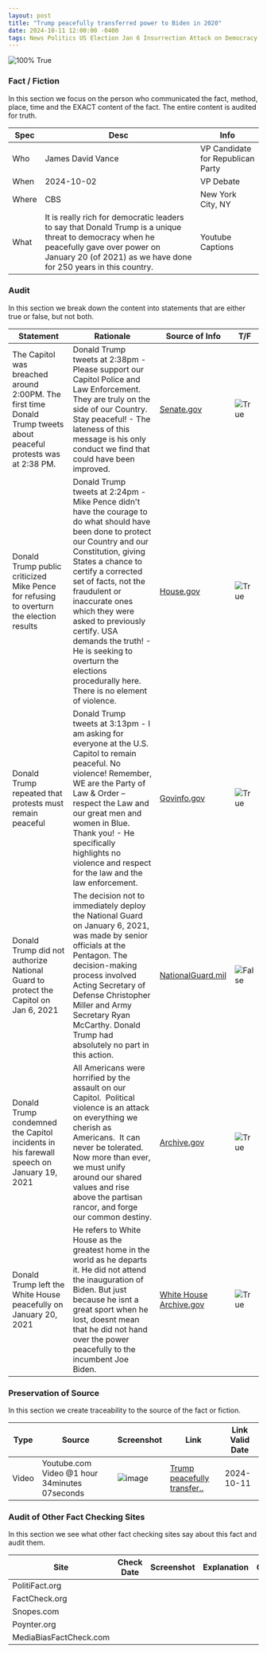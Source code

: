 ```yaml
---
layout: post
title: "Trump peacefully transferred power to Biden in 2020"
date: 2024-10-11 12:00:00 -0400
tags: News Politics US Election Jan 6 Insurrection Attack on Democracy Capitol Riots White House Election 2020 Donald Trump Joseph Biden
---
```


![100% True](/assets/images/100.jpg)

### Fact / Fiction

In this section we focus on the person who communicated the fact, method, place, time and the EXACT content of the fact. The entire content is audited for truth.

| Spec | Desc | Info | 
| ----------- | ----------- | ----------- |
| Who | James David Vance | VP Candidate for Republican Party | 
| When | 2024-10-02 | VP Debate | 
| Where | CBS | New York City, NY | 
| What | It is really rich for democratic leaders to say that Donald Trump is a unique threat to democracy when he peacefully gave over power on January 20 (of 2021) as we have done for 250 years in this country. | Youtube Captions | 

### Audit

In this section we break down the content into statements that are either true or false, but not both.

| Statement | Rationale | Source of Info | T/F | 
| ----------- | ----------- | ----------- | ----------- |
| The Capitol was breached around 2:00PM. The first time Donald Trump tweets about peaceful protests was at 2:38 PM. | Donald Trump tweets at 2:38pm - Please support our Capitol Police and Law Enforcement. They are truly on the side of our Country. Stay peaceful! - The lateness of this message is his only conduct we find that could have been improved. | [Senate.gov](https://www.hsgac.senate.gov/wp-content/uploads/imo/media/doc/HSGAC&RulesFullReport_ExaminingU.S.CapitolAttack.pdf) | ![True](/assets/images/true.png) | 
| Donald Trump public criticized Mike Pence for refusing to overturn the election results | Donald Trump tweets at 2:24pm - Mike Pence didn't have the courage to do what should have been done to protect our Country and our Constitution, giving States a chance to certify a corrected set of facts, not the fraudulent or inaccurate ones which they were asked to previously certify. USA demands the truth! - He is seeking to overturn the elections procedurally here. There is no element of violence. | [House.gov](https://docs.house.gov/meetings/GO/GO00/20210902/114020/HMKP-117-GO00-20210902-SD005.pdf) | ![True](/assets/images/true.png) | 
| Donald Trump repeated that protests must remain peaceful | Donald Trump tweets at 3:13pm - I am asking for everyone at the U.S. Capitol to remain peaceful. No violence! Remember, WE are the Party of Law & Order – respect the Law and our great men and women in Blue. Thank you! - He specifically highlights no violence and respect for the law and the law enforcement. | [Govinfo.gov](https://www.govinfo.gov/collection/january-6th-committee-final-report?path=/gpo/January%206th%20Committee%20Final%20Report%20and%20Supporting%20Materials%20Collection/Supporting%20Materials%20-%20Web%20Resources%20Referenced%20by%20the%20Committee/%7B%22pageSize%22%3A%2250%22%2C%22offset%22%3A%220%22%7D) | ![True](/assets/images/true.png) | 
| Donald Trump did not authorize National Guard to protect the Capitol on Jan 6, 2021 | The decision not to immediately deploy the National Guard on January 6, 2021, was made by senior officials at the Pentagon. The decision-making process involved Acting Secretary of Defense Christopher Miller and Army Secretary Ryan McCarthy. Donald Trump had absolutely no part in this action. | [NationalGuard.mil](https://www.nationalguard.mil/News/Article/2466077/dod-details-national-guard-response-to-capitol-attack/) | ![False](/assets/images/false.png) | 
| Donald Trump condemned the Capitol incidents in his farewall speech on January 19, 2021 | All Americans were horrified by the assault on our Capitol.  Political violence is an attack on everything we cherish as Americans.  It can never be tolerated. Now more than ever, we must unify around our shared values and rise above the partisan rancor, and forge our common destiny. | [Archive.gov](https://trumpwhitehouse.archives.gov/farewell-address/) | ![True](/assets/images/true.png) | 
| Donald Trump left the White House peacefully on January 20, 2021 | He refers to White House as the greatest home in the world as he departs it. He did not attend the inauguration of Biden. But just because he isnt a great sport when he lost, doesnt mean that he did not hand over the power peacefully to the incumbent Joe Biden. | [White House Archive.gov](https://www.youtube.com/watch?v=DebjxDtcbzw) | ![True](/assets/images/true.png) | 

### Preservation of Source

In this section we create traceability to the source of the fact or fiction.

| Type | Source | Screenshot | Link | Link Valid Date | 
| ----------- | ----------- | ----------- | ----------- | ----------- |
| Video | Youtube.com Video @1 hour 34minutes 07seconds | ![image](/posts/images/2024-10-11-Trump-peacefully-transferred-power-to-Biden-in-2020-image.png) | [Trump peacefully transfer..](https://youtu.be/hfYMzqvlKHk?si=k39-MoVXIdcqdKIT&t=857) | 2024-10-11 | 

### Audit of Other Fact Checking Sites

In this section we see what other fact checking sites say about this fact and audit them.

| Site | Check Date | Screenshot | Explanation | Grade | 
| ----------- | ----------- | ----------- | ----------- | ----------- |
| PolitiFact.org |  |  |  |  | 
| FactCheck.org |  |  |  |  | 
| Snopes.com |  |  |  |  | 
| Poynter.org |  |  |  |  | 
| MediaBiasFactCheck.com |  |  |  |  | 

